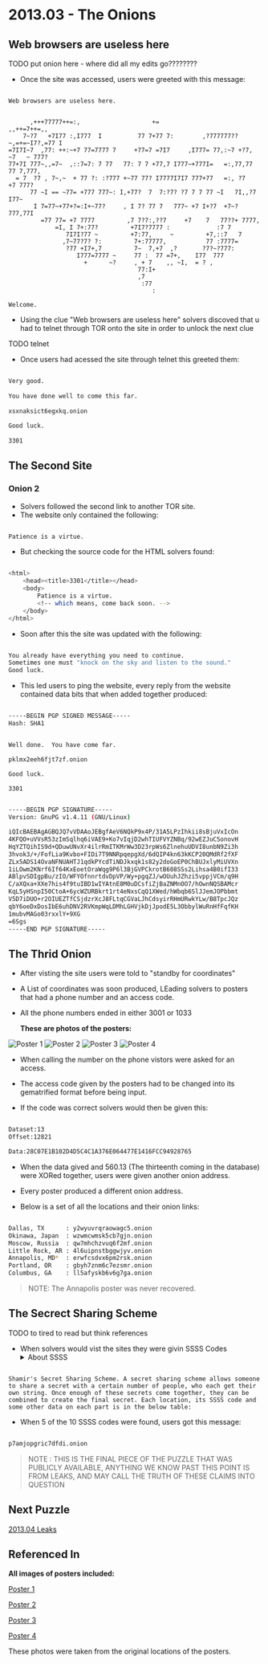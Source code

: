 # 2013.03 - The Onions 

## Web browsers are useless here

TODO put onion here - where did all my edits go????????

* Once the site was accessed, users were greeted with this message:

```

Web browsers are useless here.


      ,+++77777++=:,                    +=                      ,,++=7++=,,
    7~?7   +7I77 :,I777  I          77 7+77 7:        ,?777777??~,=+=~I7?,=77 I
=7I7I~7  ,77: ++:~+7 77=7777 7     +77=7 =7I7     ,I777= 77,:~7 +?7, ~7   ~ 777?
77+7I 777~,,=7~  ,::7=7: 7 77   77: 7 7 +77,7 I777~+777I=   =:,77,77  77 7,777,
  = 7  ?7 , 7~,~  + 77 ?: :?777 +~77 77? I7777I7I7 777+77   =:, ?7   +7 777?
      77 ~I == ~77= +777 777~: I,+77?  7  7:?7? ?7 7 7 77 ~I   7I,,?7 I77~
       I 7=77~+77+?=:I+~77?     , I 7? 77 7   777~ +7 I+?7  +7~?777,77I
         =77 77= +7 7777         ,7 7?7:,??7     +7    7   77??+ 7777,
             =I, I 7+:77?         +7I7?7777 :             :7 7
                7I7I?77 ~         +7:77,     ~         +7,::7   7
               ,7~77?7? ?:         7+:77777,           77 :7777=
                ?77 +I7+,7         7~  7,+7  ,?       ?7?~?777:
                   I777=7777 ~     77 :  77 =7+,    I77  777
                     +      ~?     , + 7    ,, ~I,  = ? ,
                                    77:I+
                                    ,7
                                     :77
                                        :

Welcome.

``` 

* Using the clue "Web browsers are useless here" solvers discoved that u had to telnet through TOR onto the site in order to unlock the next clue 

TODO telnet

* Once users had acessed the site through telnet this greeted them:

```bash

Very good.
   
You have done well to come this far.
  
xsxnaksict6egxkq.onion
  
Good luck.
   
3301

``` 


## The Second Site

### Onion 2 

* Solvers followed the second link to another TOR site.
* The website only contained the following:


```bash

Patience is a virtue.

``` 

* But checking the source code for the HTML solvers found:

```bash

<html>
	<head><title>3301</title></head>
	<body>
		Patience is a virtue.
		<!-- which means, come back soon. -->
	</body>
</html>

``` 

* Soon after this the site was updated with the following:

```bash

You already have everything you need to continue.
Sometimes one must "knock on the sky and listen to the sound."
Good luck.

``` 

* This led users to ping the website, every reply from the website contained data bits that when added together produced:

```bash

-----BEGIN PGP SIGNED MESSAGE-----
Hash: SHA1


Well done.  You have come far.

pklmx2eeh6fjt7zf.onion

Good luck.

3301


-----BEGIN PGP SIGNATURE-----
Version: GnuPG v1.4.11 (GNU/Linux)

iQIcBAEBAgAGBQJQ7vVDAAoJEBgfAeV6NQkP9x4P/31A5LPzIhkii8sBjuVxIcOn
4KFQO+uVVsR53zImSqlhq6iVAE9+Ko7vIqjD2whTIUFVYZNBq/92wEZJuCSonovH
HqYZTQihIS9d+QDuwUNvXr4ilrRmITKMrWw3D23rpWs6ZlnehuUDVI8unbN9Zi3h
3hvok3/+/FofLia9Kvbo+FIDi7T9NNRpqepgXd/6dQIP4kn63kKCP20QMdRf2fXF
ZLx5ADS14OvaNFNUAHTJ1qdkPYcdTiNDJkxqk1s82y2doGoEP0ChBUJxlyMiUVXn
1iLOwm2KNrf6If64KxEoetOraWqg9P6l3BjGVPCkrotB608SSs2Lihsa4B0ifI33
ABlpvSDIgpBu/zIO/WFYOfnnrtdvDpVP/Wy+pgqZJ/wOUuhJZhzi5vppjVCm/q9H
C/aXQxa+XXe7his4f9tuIBD1wIYAtnE8M0uDCsfiZjBaZNMnOO7/hOwnNQSBAMcr
KqL5yHSnpI50CtoA+6ycWZURBkrt1rt4eNxsCqQ1XWed/hWbqb6SlJJemJOPbbmt
V5D7iDUO+r2OIUEZTfCSjdzrXcJ8FLtqCGVaLJhCdsyirRHmURwkYLw/B8TpcJQz
qbY6oeDxDosIbE6uhDNV2RVKmpWqLDMhLGHVjkDjJpodE5L3ObbylWuRnHfFqfKH
1mubvMAGo03rxxlY+9XG
=6Sgs
-----END PGP SIGNATURE-----

``` 

## The Thrid Onion

* After visting the site users were told to "standby for coordinates" 

* A List of coordinates was soon produced, LEading solvers to posters that had a phone number and an access code. 

* All the phone numbers ended in either 3001 or 1033

    **These are photos of the posters:**

![Poster 1](img/poster1.jpg)
![Poster 2](img/poster2.jpg)
![Poster 3](img/poster3.jpg)
![Poster 4](img/poster4.jpg)


* When calling the number on the phone vistors were asked for an access.

* The access code given by the posters had to be changed into its gematrified format before being input.

* If the code was correct solvers would then be given this:

```bash

Dataset:13
Offset:12821

Data:28C07E1B102D4D5C4C1A376E064477E1416FCC94928765

``` 

* When the data gived and 560.13 (The thirteenth coming in the database) were XORed together, users were given another onion address.

* Every poster produced a different onion address.

* Below is a set of all the locations and their onion links: 

```bash

Dallas, TX      : y2wyuvrqraowagc5.onion
Okinawa, Japan  : wzwmcwmsk5cb7gjn.onion
Moscow, Russia  : qw7mhchzvuq6f2mf.onion
Little Rock, AR : 4l6uipnstbggwjyv.onion
Annapolis, MD*  : erwfcsdvx6pm2rsk.onion
Portland, OR    : gbyh7znm6c7ezsmr.onion
Columbus, GA    : ll5afyskb6v6g7ga.onion

``` 

> NOTE: The Annapolis poster was never recovered.

## The Secrect Sharing Scheme

TODO to tired to read but think references

* When solvers would vist the sites they were givin SSSS Codes
    <details>
    <summary>About SSSS</summary>

```

Shamir's Secret Sharing Scheme. A secret sharing scheme allows someone to share a secret with a certain number of people, who each get their own string. Once enough of these secrets come together, they can be combined to create the final secret. Each location, its SSSS code and some other data on each part is in the below table:

```
    
</details>

* When 5 of the 10 SSSS codes were found, users got this message:

```bash

p7amjopgric7dfdi.onion

```
 
> NOTE :  THIS IS THE FINAL PIECE OF THE PUZZLE THAT WAS PUBLICLY AVAILABLE, ANYTHING WE KNOW PAST THIS POINT IS FROM LEAKS, AND MAY CALL THE TRUTH OF THESE CLAIMS INTO QUESTION

## Next Puzzle

[2013.04 Leaks](../04.leaks)

## Referenced In

**All images of posters included:**

[Poster 1](img/poster1.jpg)

[Poster 2](img/poster2.jpg)

[Poster 3](img/poster3.jpg)

[Poster 4](img/poster4.jpg)

These photos were taken from the original locations of the posters. 
